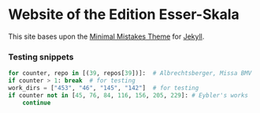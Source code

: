 # Website of the Edition Esser-Skala

This site bases upon the [Minimal Mistakes Theme](https://github.com/mmistakes) for [Jekyll](https://jekyllrb.com/).

### Testing snippets

```python
for counter, repo in [(39, repos[39])]:  # Albrechtsberger, Missa BMV
if counter > 1: break  # for testing
work_dirs = ["453", "46", "145", "142"]  # for testing
if counter not in [45, 76, 84, 116, 156, 205, 229]: # Eybler's works
    continue
```
